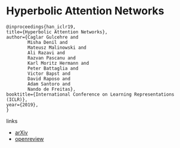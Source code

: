 # Hyperbolic Attention Networks

```
@inproceedings{han_iclr19,    
title={Hyperbolic Attention Networks},    
author={Caglar Gulcehre and
        Misha Denil and
        Mateusz Malinowski and
        Ali Razavi and
        Razvan Pascanu and
        Karl Moritz Hermann and
        Peter Battaglia and
        Victor Bapst and
        David Raposo and
        Adam Santoro and
        Nando de Freitas},    
booktitle={International Conference on Learning Representations (ICLR)},    
year={2019},    
}
```

links
- [arXiv](https://arxiv.org/abs/1805.09786)
- [openreview](https://openreview.net/forum?id=rJxHsjRqFQ)
